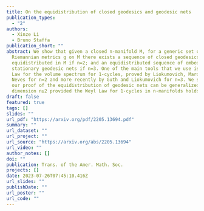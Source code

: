 ```yaml
---
title: On the equidistribution of closed geodesics and geodesic nets
publication_types:
  - "2"
authors:
  - Xinze Li
  - Bruno Staffa
publication_short: ""
abstract: We show that given a closed n-manifold M, for a generic set of
  Riemannian metrics g on M there exists a sequence of closed geodesics that are
  equidistributed in M if n=2; and an equidistributed sequence of embedded
  stationary geodesic nets if n=3. One of the main tools that we use is the Weyl
  Law for the volume spectrum for 1-cycles, proved by Liokumovich, Marques and
  Neves for n=2 and more recently by Guth and Liokumovich for n=3. We show that
  our proof of the equidistribution of geodesic nets can be generalized for any
  dimension n≥2 provided the Weyl Law for 1-cycles in n-manifolds holds.
draft: false
featured: true
tags: []
slides: ""
url_pdf: "https://arxiv.org/pdf/2205.13694.pdf"
summary: ""
url_dataset: ""
url_project: ""
url_source: "https://arxiv.org/abs/2205.13694"
url_video: ""
author_notes: []
doi: ""
publication: Trans. of the Amer. Math. Soc.
projects: []
date: 2023-07-26T07:45:10.416Z
url_slides: ""
publishDate: ""
url_poster: ""
url_code: ""
---
```


